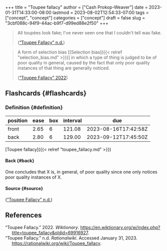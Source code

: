 +++
title = "Toupee fallacy"
author = ["Cash Prokop-Weaver"]
date = 2023-01-31T14:33:00-08:00
lastmod = 2023-08-02T12:54:33-07:00
tags = ["concept", "concept"]
categories = ["concept"]
draft = false
slug = "3cbf088c-94f9-44ac-b9f7-d99ed88e2f50"
+++

> All toupées look fake; I've never seen one that I couldn't tell was fake.
>
> (<a href="#citeproc_bib_item_2">“Toupee Fallacy” n.d.</a>)

<!--quoteend-->

> A form of selection bias [[Selection bias]({{< relref "selection_bias.md" >}})] in which a type of thing is judged to be of poor quality in general, caused by the fact that only poor quality instances of that thing are generally noticed.
>
> (<a href="#citeproc_bib_item_1">“Toupee Fallacy” 2022</a>)


## Flashcards {#flashcards}


### Definition {#definition}

| position | ease | box | interval | due                  |
|----------|------|-----|----------|----------------------|
| front    | 2.65 | 6   | 121.08   | 2023-08-16T17:42:58Z |
| back     | 2.80 | 6   | 129.00   | 2023-09-12T17:45:50Z |

[Toupee fallacy]({{< relref "toupee_fallacy.md" >}})


#### Back {#back}

One concludes that X is, in general, of poor quality since one only notices poor quality instances of X.


#### Source {#source}

(<a href="#citeproc_bib_item_2">“Toupee Fallacy” n.d.</a>)

## References

<style>.csl-entry{text-indent: -1.5em; margin-left: 1.5em;}</style><div class="csl-bib-body">
  <div class="csl-entry"><a id="citeproc_bib_item_1"></a>“Toupee Fallacy.” 2022. <i>Wiktionary</i>. <a href="https://en.wiktionary.org/w/index.php?title=toupee_fallacy&oldid=69916927">https://en.wiktionary.org/w/index.php?title=toupee_fallacy&#38;oldid=69916927</a>.</div>
  <div class="csl-entry"><a id="citeproc_bib_item_2"></a>“Toupee Fallacy.” n.d. <i>Rationalwiki</i>. Accessed January 31, 2023. <a href="https://rationalwiki.org/wiki/Toupee_fallacy">https://rationalwiki.org/wiki/Toupee_fallacy</a>.</div>
</div>
